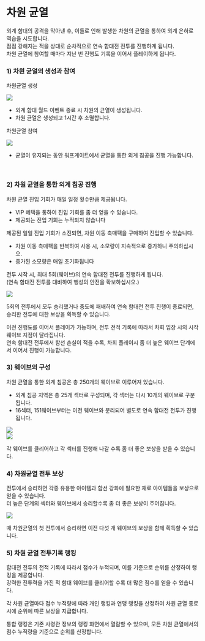 # 차원 균열

외계 함대의 공격을 막아낸 후, 이들로 인해 발생한 차원의 균열을 통하여 외계 은하로 역습을 시도합니다.<br>
점점 강해지는 적을 상대로 순차적으로 연속 함대전 전투를 진행하게 됩니다.<br>
차원 균열에 참여할 때마다 지난 번 진행도 기록을 이어서 플레이하게 됩니다.
<br>

### 1) 차원 균열의 생성과 참여

차원균열 생성

![](http://astrokings.s3.amazonaws.com/html/img/help/505_01.jpg)
- 외계 함대 월드 이벤트 종료 시 차원의 균열이 생성됩니다.
- 차원 균열은 생성되고 1시간 후 소멸합니다.

차원균열 참여

![](http://astrokings.s3.amazonaws.com/html/img/help/505_02.jpg)
- 균열이 유지되는 동안 워프게이트에서 균열을 통한 외계 침공을 진행 가능합니다.

<br>

### 2) 차원 균열을 통한 외계 침공 진행

차원 균열 진입 기회가 매일 일정 횟수만큼 제공됩니다.
- VIP 혜택을 통하여 진입 기회를 좀 더 얻을 수 있습니다.
- 제공되는 진입 기회는 누적되지 않습니다

제공된 일일 진입 기회가 소진되면, 차원 이동 촉매팩을 구매하여 진입할 수 있습니다.
- 차원 이동 촉매팩을 반복하여 사용 시, 소모량이 지속적으로 증가하니 주의하십시오.
- 증가된 소모량은 매일 초기화됩니다

전투 시작 시, 최대 5회(웨이브)의 연속 함대전 전투를 진행하게 됩니다.<br>
(연속 함대전 전투를 대비하여 행성의 안전을 확보하십시오.)

![](http://astrokings.s3.amazonaws.com/html/img/help/505_03.jpg)

5회의 전투에서 모두 승리했거나 중도에 패배하여 연속 함대전 전투 진행이 종료되면, 승리한 전투에 대한 보상을 획득할 수 있습니다.

이전 진행도를 이어서 플레이가 가능하며, 전투 전적 기록에 따라서 차회 입장 시의 시작 웨이브 지점이 달라집니다.<br>
연속 함대전 전투에서 함선 손실이 적을 수록, 차회 플레이시 좀 더 높은 웨이브 단계에서 이어서 진행이 가능합니다.
<br>

### 3) 웨이브의 구성

차원 균열을 통한 외계 침공은 총 250개의 웨이브로 이루어져 있습니다.<br>
- 외계 침공 지역은 총 25개 섹터로 구성되며, 각 섹터는 다시 10개의 웨이브로 구분됩니다.<br>
- 16섹터, 151웨이브부터는 이전 웨이브와 분리되어 별도로 연속 함대전 전투가 진행됩니다.<br>


![](http://astrokings.s3.amazonaws.com/html/img/help/505_04.jpg)<br>
![](http://astrokings.s3.amazonaws.com/html/img/help/505_05.jpg)


각 웨이브를 클리어하고 각 섹터를 진행해 나갈 수록 좀 더 좋은 보상을 받을 수 있습니다.
<br>

### 4) 차원균열 전투 보상

전투에서 승리하면 각종 유용한 아이템과 함선 강화에 필요한 재료 아이템들을 보상으로 얻을 수 있습니다.<br>
더 높은 단계의 섹터와 웨이브에서 승리할수록 좀 더 좋은 보상이 주어집니다.

![](http://astrokings.s3.amazonaws.com/html/img/help/505_06.jpg)

매 차원균열의 첫 전투에서 승리하면 이전 다섯 개 웨이브의 보상을 함께 획득할 수 있습니다.
<br>

### 5) 차원 균열 전투기록 랭킹

함대전 전투의 전적 기록에 따라서 점수가 누적되며, 이를 기준으로 순위를 산정하여 랭킹을 제공합니다.<br>
강력한 전투력을 가진 적 함대 웨이브를 클리어할 수록 더 많은 점수를 얻을 수 있습니다.

각 차원 균열마다 점수 누적량에 따라 개인 랭킹과 연맹 랭킹을 산정하여 차원 균열 종료 시에 순위에 따른 보상을 지급합니다.

통합 랭킹은 기존 사령관 정보의 랭킹 화면에서 열람할 수 있으며, 모든 차원 균열에서의 점수 누적량을 기준으로 순위를 산정합니다.

